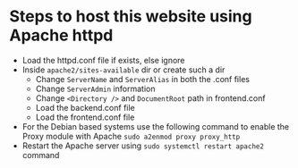 # Steps to host this website using Apache httpd

- Load the httpd.conf file if exists, else ignore
- Inside `apache2/sites-available` dir or create such a dir
  - Change `ServerName` and `ServerAlias` in both the .conf files
  - Change `ServerAdmin` information
  - Change `<Directory />` and `DocumentRoot` path in frontend.conf
  - Load the backend.conf file
  - Load the frontend.conf file
- For the Debian based systems use the following command to enable the Proxy module with Apache
    `sudo a2enmod proxy proxy_http`
- Restart the Apache server using `sudo systemctl restart apache2` command
